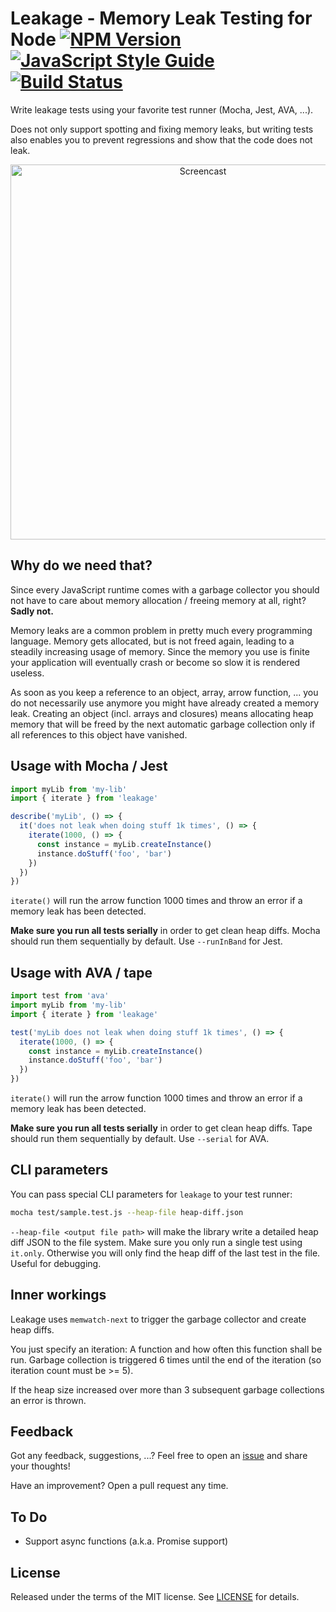# Leakage - Memory Leak Testing for Node [![NPM Version](https://img.shields.io/npm/v/leakage.svg)](https://www.npmjs.com/package/leakage) [![JavaScript Style Guide](https://img.shields.io/badge/code%20style-standard-brightgreen.svg)](http://standardjs.com/) [![Build Status](https://travis-ci.org/andywer/leakage.svg?branch=master)](https://travis-ci.org/andywer/leakage)

Write leakage tests using your favorite test runner (Mocha, Jest, AVA, ...).

Does not only support spotting and fixing memory leaks, but writing tests also enables you to prevent regressions and show that the code does not leak.

<p align="center">
  <img alt="Screencast" width="600px" src="./docs/failing-test.png?raw=true" />
</p>


## Why do we need that?

Since every JavaScript runtime comes with a garbage collector you should not have to care about memory allocation / freeing memory at all, right? **Sadly not.**

Memory leaks are a common problem in pretty much every programming language. Memory gets allocated, but is not freed again, leading to a steadily increasing usage of memory. Since the memory you use is finite your application will eventually crash or become so slow it is rendered useless.

As soon as you keep a reference to an object, array, arrow function, ... you do not necessarily use anymore you might have already created a memory leak. Creating an object (incl. arrays and closures) means allocating heap memory that will be freed by the next automatic garbage collection only if all references to this object have vanished.


## Usage with Mocha / Jest

```js
import myLib from 'my-lib'
import { iterate } from 'leakage'

describe('myLib', () => {
  it('does not leak when doing stuff 1k times', () => {
    iterate(1000, () => {
      const instance = myLib.createInstance()
      instance.doStuff('foo', 'bar')
    })
  })
})
```

`iterate()` will run the arrow function 1000 times and throw an error if a memory leak has been detected.

**Make sure you run all tests serially** in order to get clean heap diffs. Mocha should run them sequentially by default. Use `--runInBand` for Jest.


## Usage with AVA / tape

```js
import test from 'ava'
import myLib from 'my-lib'
import { iterate } from 'leakage'

test('myLib does not leak when doing stuff 1k times', () => {
  iterate(1000, () => {
    const instance = myLib.createInstance()
    instance.doStuff('foo', 'bar')
  })
})
```

`iterate()` will run the arrow function 1000 times and throw an error if a memory leak has been detected.

**Make sure you run all tests serially** in order to get clean heap diffs. Tape should run them sequentially by default. Use `--serial` for AVA.


## CLI parameters

You can pass special CLI parameters for `leakage` to your test runner:

```sh
mocha test/sample.test.js --heap-file heap-diff.json
```

`--heap-file <output file path>` will make the library write a detailed heap diff JSON to the file system. Make sure you only run a single test using `it.only`. Otherwise you will only find the heap diff of the last test in the file. Useful for debugging.


## Inner workings

Leakage uses `memwatch-next` to trigger the garbage collector and create heap diffs.

You just specify an iteration: A function and how often this function shall be run. Garbage collection is triggered 6 times until the end of the iteration (so iteration count must be >= 5).

If the heap size increased over more than 3 subsequent garbage collections an error is thrown.


## Feedback

Got any feedback, suggestions, ...? Feel free to open an [issue](https://github.com/andywer/leakage/issues) and share your thoughts!

Have an improvement? Open a pull request any time.


## To Do

* Support async functions (a.k.a. Promise support)


## License

Released under the terms of the MIT license. See [LICENSE](./LICENSE) for details.
